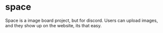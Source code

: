# space
Space is a image board project, but for discord. Users can upload images, and they show up on the website, its that easy.
